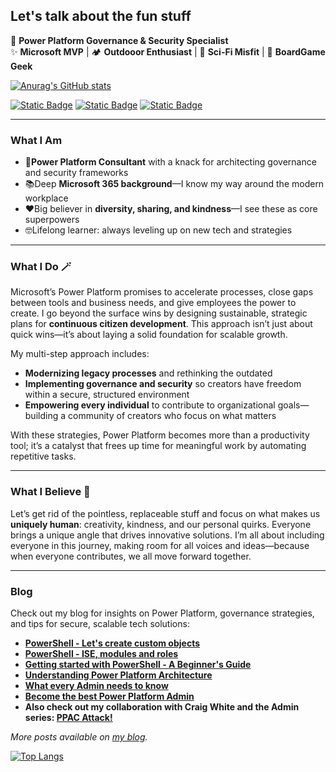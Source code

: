 ## Let's talk about the fun stuff

🚀 **Power Platform Governance & Security Specialist**  
✨ **Microsoft MVP** | 🏕️ **Outdooor Enthusiast** | 👾 **Sci-Fi Misfit** | 🎲 **BoardGame Geek** 

[![Anurag's GitHub stats](https://github-readme-stats.vercel.app/api?username=MichaelRoth42&show_icons=true&theme=ocean_dark)](https://github.com/anuraghazra/github-readme-stats)

[![Static Badge](https://img.shields.io/badge/MichaelRoth42-blue?logo=bluesky&labelColor=%232b2e2eff&color=%232157B5ff)](https://bsky.app/profile/michael42.bsky.social)
[![Static Badge](https://img.shields.io/badge/MichaelRoth42-blue?logo=logmein&labelColor=%232b2e2eff&color=%232294EAff)](https://www.linkedin.com/in/michaelroth42/)
[![Static Badge](https://img.shields.io/badge/MichaelRoth42-grey?logo=netlify&labelColor=%232b2e2eff&color=%2322b8b6ff)](https://www.michaelroth42.com/)

---

### What I Am
- 🚀**Power Platform Consultant** with a knack for architecting governance and security frameworks  
- 📚Deep **Microsoft 365 background**—I know my way around the modern workplace  
- ❤️Big believer in **diversity, sharing, and kindness**—I see these as core superpowers  
- 🤓Lifelong learner: always leveling up on new tech and strategies  

---

### What I Do 🪄
Microsoft’s Power Platform promises to accelerate processes, close gaps between tools and business needs, and give employees the power to create. I go beyond the surface wins by designing sustainable, strategic plans for **continuous citizen development**. This approach isn’t just about quick wins—it’s about laying a solid foundation for scalable growth.  

My multi-step approach includes:  
- **Modernizing legacy processes** and rethinking the outdated  
- **Implementing governance and security** so creators have freedom within a secure, structured environment  
- **Empowering every individual** to contribute to organizational goals—building a community of creators who focus on what matters  

With these strategies, Power Platform becomes more than a productivity tool; it’s a catalyst that frees up time for meaningful work by automating repetitive tasks.

---

### What I Believe 🌈
Let’s get rid of the pointless, replaceable stuff and focus on what makes us **uniquely human**: creativity, kindness, and our personal quirks. Everyone brings a unique angle that drives innovative solutions. I’m all about including everyone in this journey, making room for all voices and ideas—because when everyone contributes, we all move forward together.

---

### Blog
Check out my blog for insights on Power Platform, governance strategies, and tips for secure, scalable tech solutions:

- **[PowerShell - Let's create custom objects](https://www.michaelroth42.com/post/2024-05-01-lets-create-custom-objects/)**
- **[PowerShell - ISE, modules and roles](https://www.michaelroth42.com/post/2024-04-16-ise-modules-and-roles-copy/)**
- **[Getting started with PowerShell - A Beginner's Guide](https://www.michaelroth42.com/post/2024-04-10-getting-started-with-powershell/)**
- **[Understanding Power Platform Architecture](https://www.michaelroth42.com/post/2024-04-02-understanding-power-platform-architecture-copy/)**
- **[What every Admin needs to know](https://www.michaelroth42.com/post/2024-03-19-what-every-admin-needs-to-know/)**
- **[Become the best Power Platform Admin](https://www.michaelroth42.com/post/2023-09-07-become-the-best-power-platform-admin/)**
- **Also check out my collaboration with Craig White and the Admin series: [PPAC Attack!](https://platformsofpower.net/ppac-attack/)**

*More posts available on [my blog](https://www.michaelroth42.com/).*


[![Top Langs](https://github-readme-stats.vercel.app/api/top-langs/?username=MichaelRoth42&layout=compact)](https://github.com/anuraghazra/github-readme-stats)
